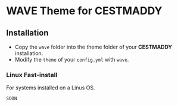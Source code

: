 # WAVE Theme for CESTMADDY

## Installation
- Copy the `wave` folder into the theme folder of your **CESTMADDY** installation.
- Modify the `theme` of your `config.yml` with `wave`.

### Linux Fast-install
For systems installed on a Linus OS.

    SOON